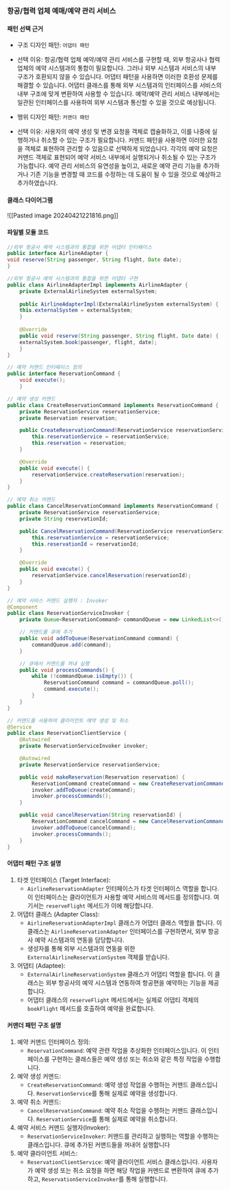 ### 항공/협력 업체 예매/예약 관리 서비스

#### 패턴 선택 근거
- 구조 디자인 패턴: `어댑터 패턴`
- 선택 이유: 항공/협력 업체 예약/예약 관리 서비스를 구현할 때, 외부 항공사나 협력 업체의 예약 시스템과의 통합이 필요합니다. 그러나 외부 시스템과 서비스의 내부 구조가 호환되지 않을 수 있습니다. 어댑터 패턴을 사용하면 이러한 호환성 문제를 해결할 수 있습니다. 어댑터 클래스를 통해 외부 시스템과의 인터페이스를 서비스의 내부 구조에 맞게 변환하여 사용할 수 있습니다. 예약/예약 관리 서비스 내부에서는 일관된 인터페이스를 사용하여 외부 시스템과 통신할 수 있을 것으로 예상됩니다.

- 행위 디자인 패턴: `커맨더 패턴`
-  선택 이유: 사용자의 예약 생성 및 변경 요청을 객체로 캡슐화하고, 이를 나중에 실행하거나 취소할 수 있는 구조가 필요합니다. 커맨드 패턴을 사용하면 이러한 요청을 객체로 표현하여 관리할 수 있음으로 선택하게 되었습니다. 각각의 예약 요청은 커맨드 객체로 표현되어 예약 서비스 내부에서 실행되거나 취소될 수 있는 구조가 가능합니다. 예약 관리 서비스의 유연성을 높이고, 새로운 예약 관리 기능을 추가하거나 기존 기능을 변경할 때 코드를 수정하는 데 도움이 될 수 있을 것으로 예상하고 추가하였습니다.

#### 클래스 다이어그램
![[Pasted image 20240421221816.png]]

#### 파일별 모듈 코드
```java
//외부 항공사 예약 시스템과의 통합을 위한 어댑터 인터페이스
public interface AirlineAdapter { 
void reserve(String passenger, String flight, Date date); 
}
```

```java
//외부 항공사 예약 시스템과의 통합을 위한 어댑터 구현
public class AirlineAdapterImpl implements AirlineAdapter { 
	private ExternalAirlineSystem externalSystem;
	 
	public AirlineAdapterImpl(ExternalAirlineSystem externalSystem) { 
	this.externalSystem = externalSystem; 
	} 
	
	@Override 
	public void reserve(String passenger, String flight, Date date) { 
	externalSystem.book(passenger, flight, date); 
	} 
}
```

```java
// 예약 커맨드 인터페이스 정의
public interface ReservationCommand {     
	void execute(); 
	}
```

```java
// 예약 생성 커맨드
public class CreateReservationCommand implements ReservationCommand {
    private ReservationService reservationService;
    private Reservation reservation;

    public CreateReservationCommand(ReservationService reservationService, Reservation reservation) {
        this.reservationService = reservationService;
        this.reservation = reservation;
    }

    @Override
    public void execute() {
        reservationService.createReservation(reservation);
    }
}

// 예약 취소 커맨드
public class CancelReservationCommand implements ReservationCommand {
    private ReservationService reservationService;
    private String reservationId;

    public CancelReservationCommand(ReservationService reservationService, String reservationId) {
        this.reservationService = reservationService;
        this.reservationId = reservationId;
    }

    @Override
    public void execute() {
        reservationService.cancelReservation(reservationId);
    }
}

```

```java
// 예약 서비스 커맨드 실행자 : Invoker
@Component
public class ReservationServiceInvoker {
    private Queue<ReservationCommand> commandQueue = new LinkedList<>();

    // 커맨드를 큐에 추가
    public void addToQueue(ReservationCommand command) {
        commandQueue.add(command);
    }

    // 큐에서 커맨드를 꺼내 실행
    public void processCommands() {
        while (!commandQueue.isEmpty()) {
            ReservationCommand command = commandQueue.poll();
            command.execute();
        }
    }
}

```

```java
// 커맨드를 사용하여 클라이언트 예약 생성 및 취소
@Service
public class ReservationClientService {
    @Autowired
    private ReservationServiceInvoker invoker;

    @Autowired
    private ReservationService reservationService;

    public void makeReservation(Reservation reservation) {
        ReservationCommand createCommand = new CreateReservationCommand(reservationService, reservation);
        invoker.addToQueue(createCommand);
        invoker.processCommands();
    }

    public void cancelReservation(String reservationId) {
        ReservationCommand cancelCommand = new CancelReservationCommand(reservationService, reservationId);
        invoker.addToQueue(cancelCommand);
        invoker.processCommands();
    }
}
```

#### 어댑터 패턴 구조 설명
1. 타겟 인터페이스 (Target Interface):
    - `AirlineReservationAdapter` 인터페이스가 타겟 인터페이스 역할을 합니다. 이 인터페이스는 클라이언트가 사용할 예약 서비스의 메서드를 정의합니다. 여기서는 `reserveFlight` 메서드가 이에 해당합니다.
2. 어댑터 클래스 (Adapter Class):
    - `AirlineReservationAdapterImpl` 클래스가 어댑터 클래스 역할을 합니다. 이 클래스는 `AirlineReservationAdapter` 인터페이스를 구현하면서, 외부 항공사 예약 시스템과의 연동을 담당합니다.
    - 생성자를 통해 외부 시스템과의 연동을 위한 `ExternalAirlineReservationSystem` 객체를 받습니다.
3. 어댑티 (Adaptee):
    - `ExternalAirlineReservationSystem` 클래스가 어댑티 역할을 합니다. 이 클래스는 외부 항공사의 예약 시스템과 연동하여 항공편을 예약하는 기능을 제공합니다.
    - 어댑터 클래스의 `reserveFlight` 메서드에서는 실제로 어댑티 객체의 `bookFlight` 메서드를 호출하여 예약을 완료합니다. 

#### 커맨더 패턴 구조 설명
1. 예약 커맨드 인터페이스 정의:
	- `ReservationCommand`: 예약 관련 작업을 추상화한 인터페이스입니다. 이 인터페이스를 구현하는 클래스들은 예약 생성 또는 취소와 같은 특정 작업을 수행합니다.
2. 예약 생성 커맨드:
	-  `CreateReservationCommand`: 예약 생성 작업을 수행하는 커맨드 클래스입니다. `ReservationService`를 통해 실제로 예약을 생성합니다.
3. 예약 취소 커맨드: 
	- `CancelReservationCommand`: 예약 취소 작업을 수행하는 커맨드 클래스입니다. `ReservationService`를 통해 실제로 예약을 취소합니다.
4. 예약 서비스 커맨드 실행자(Invoker):
	- `ReservationServiceInvoker`: 커맨드를 관리하고 실행하는 역할을 수행하는 클래스입니다. 큐에 추가된 커맨드들을 꺼내어 실행합니다
5. 예약 클라이언트 서비스:
	- `ReservationClientService`: 예약 클라이언트 서비스 클래스입니다. 사용자가 예약 생성 또는 취소 요청을 하면 해당 작업을 커맨드로 변환하여 큐에 추가하고, `ReservationServiceInvoker`를 통해 실행합니다.